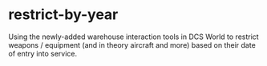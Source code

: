 # restrict-by-year
Using the newly-added warehouse interaction tools in DCS World to restrict weapons / equipment (and in theory aircraft and more) based on their date of entry into service.
